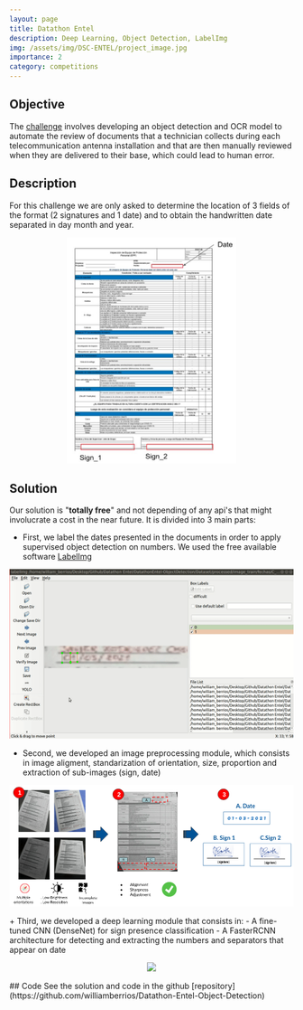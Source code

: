 ```yaml
---
layout: page
title: Datathon Entel
description: Deep Learning, Object Detection, LabelImg 
img: /assets/img/DSC-ENTEL/project_image.jpg
importance: 2
category: competitions
---
```


## Objective

The [challenge](https://www.kaggle.com/c/datathon-entel-2021-reto1/data) involves developing an object detection and OCR model to automate the review of documents that a technician collects during each telecommunication antenna installation and that are then manually reviewed when they are delivered to their base, which could lead to human error.
    
## Description

For this challenge we are only asked to determine the location of 3 fields of the format (2 signatures and 1 date) and to obtain the handwritten date separated in day month and year.

<p align="center">
    <img src="/assets/img/DSC-ENTEL/data_locations.jpeg" style="max-width: 100%" 
     width="300" height="400"/>
</p>


## Solution

Our solution is "**totally free**" and not depending of any api's that might involucrate a cost in the near future. It is divided into 3 main parts:
+ First, we label the dates presented in the documents in order to apply supervised object detection on numbers. We used the free available software [LabelImg](https://github.com/tzutalin/labelImg)

<p align="center">
    <img src="/assets/img/DSC-ENTEL/labeling.gif" style="max-width: 100%"
     width="600" height="300"/>
</p>

+ Second, we developed an image preprocessing module, which consists in image aligment, standarization of orientation, size, proportion and extraction of sub-images (sign, date)
<p align="center">
    <img src="/assets/img/DSC-ENTEL/preprocessing.png" style="max-width: 100%"
     width="600"/>
</p>
+ Third, we developed a deep learning module that consists in:
    - A fine-tuned CNN (DenseNet) for sign presence classification
    - A FasterRCNN architecture for detecting and extracting the numbers and separators that appear on date
         
<p align="center">
    <img src="/assets/img/DSC-ENTEL/application.gif" style="max-width: 100%"
     width="600"/>
</p>
## Code
See the solution and code in the github [repository](https://github.com/williamberrios/Datathon-Entel-Object-Detection)